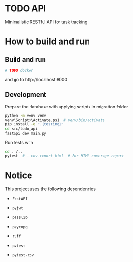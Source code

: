 # TODO API

Minimalistic RESTful API for task tracking

# How to build and run

## Build and run

```bash
# TODO docker
```

and go to http://localhost:8000

## Development

Prepare the database with applying scripts in migration folder

```bash
python -m venv venv
venv\Scripts\Activate.ps1  # venv/bin/activate
pip install -e ".[testing]"
cd src/todo_api
fastapi dev main.py
```

Run tests with 

```bash
cd ../..
pytest  # --cov-report html  # For HTML coverage report
```

# Notice

This project uses the following dependencies
- `FastAPI`
- `pyjwt`
- `passlib`
- `psycopg`

- `ruff`
- `pytest`
- `pytest-cov`
